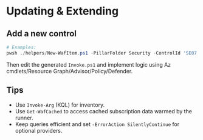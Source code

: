 
# Updating & Extending

## Add a new control
```powershell
# Examples:
pwsh ./helpers/New-WafItem.ps1 -PillarFolder Security -ControlId 'SE07' -ControlName 'Encrypt data' -Description 'Encryption at rest/in transit'
```

Then edit the generated `Invoke.ps1` and implement logic using Az cmdlets/Resource Graph/Advisor/Policy/Defender.

## Tips
- Use `Invoke-Arg` (KQL) for inventory.
- Use `Get-WafCached` to access cached subscription data warmed by the runner.
- Keep queries efficient and set `-ErrorAction SilentlyContinue` for optional providers.
